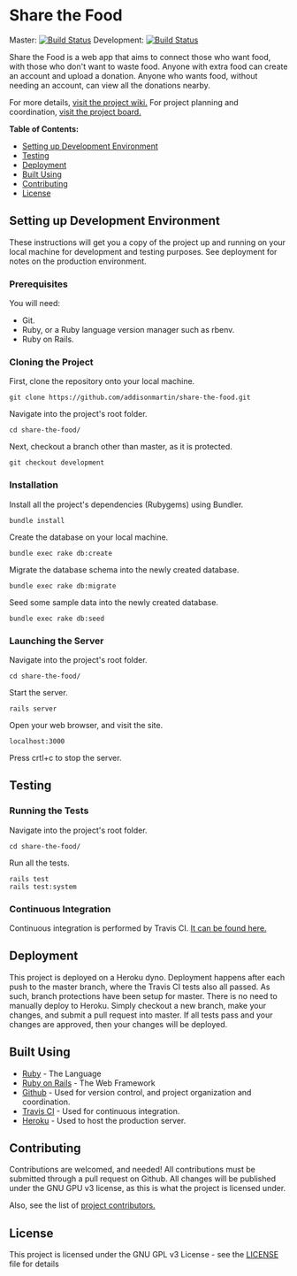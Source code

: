 # Share the Food
Master: [![Build Status](https://travis-ci.org/addisonmartin/share-the-food.svg?branch=master)](https://travis-ci.org/addisonmartin/share-the-food) Development: [![Build Status](https://travis-ci.org/addisonmartin/share-the-food.svg?branch=development)](https://travis-ci.org/addisonmartin/share-the-food)

Share the Food is a web app that aims to connect those who want food, with those who don't want to waste food. Anyone with extra food can create an account and upload a donation. Anyone who wants food, without needing an account, can view all the donations nearby.

For more details, [visit the project wiki.](https://github.com/addisonmartin/share-the-food/wiki)
For project planning and coordination, [visit the project board.](https://github.com/addisonmartin/share-the-food/projects/1)

**Table of Contents:**
* [Setting up Development Environment](https://github.com/addisonmartin/share-the-food/blob/master/README.md#setting-up-development-environment)
* [Testing](https://github.com/addisonmartin/share-the-food/blob/master/README.md#testing)
* [Deployment](https://github.com/addisonmartin/share-the-food/blob/master/README.md#deployment)
* [Built Using](https://github.com/addisonmartin/share-the-food/blob/master/README.md#built-using)
* [Contributing](https://github.com/addisonmartin/share-the-food/blob/master/README.md#contributing)
* [License](https://github.com/addisonmartin/share-the-food/blob/master/README.md#license)

## Setting up Development Environment

These instructions will get you a copy of the project up and running on your local machine for development and testing purposes. See deployment for notes on the production environment.

### Prerequisites

You will need:
* Git.
* Ruby, or a Ruby language version manager such as rbenv.
* Ruby on Rails.

### Cloning the Project

First, clone the repository onto your local machine.

```
git clone https://github.com/addisonmartin/share-the-food.git
```

Navigate into the project's root folder.

```
cd share-the-food/
```

Next, checkout a branch other than master, as it is protected.

```
git checkout development
```

### Installation

Install all the project's dependencies (Rubygems) using Bundler.

```
bundle install
```

Create the database on your local machine.

```
bundle exec rake db:create
```

Migrate the database schema into the newly created database.

```
bundle exec rake db:migrate
```

Seed some sample data into the newly created database.

```
bundle exec rake db:seed
```

### Launching the Server

Navigate into the project's root folder.

```
cd share-the-food/
```

Start the server.

```
rails server
```

Open your web browser, and visit the site.

```
localhost:3000
```

Press crtl+c to stop the server.

## Testing

### Running the Tests

Navigate into the project's root folder.

```
cd share-the-food/
```

Run all the tests.

```
rails test
rails test:system
```

### Continuous Integration

Continuous integration is performed by Travis CI. [It can be found here.](https://travis-ci.org/addisonmartin/share-the-food)

## Deployment

This project is deployed on a Heroku dyno. Deployment happens after each push to the master branch, where the Travis CI tests also all passed. As such, branch protections have been setup for master. There is no need to manually deploy to Heroku. Simply checkout a new branch, make your changes, and submit a pull request into master. If all tests pass and your changes are approved, then your changes will be deployed.

## Built Using

* [Ruby](https://www.ruby-lang.org/en/) - The Language
* [Ruby on Rails](https://rubyonrails.org/) - The Web Framework
* [Github](https://github.com/) - Used for version control, and project organization and coordination.
* [Travis CI](https://travis-ci.org/) - Used for continuous integration.
* [Heroku](https://www.heroku.com/) - Used to host the production server.

## Contributing

Contributions are welcomed, and needed! All contributions must be submitted through a pull request on Github. All changes will be published under the GNU GPU v3 license, as this is what the project is licensed under.

Also, see the list of [project contributors.](https://github.com/addisonmartin/share-the-food/contributors)

## License

This project is licensed under the GNU GPL v3 License - see the [LICENSE](https://github.com/addisonmartin/share-the-food/blob/master/LICENSE) file for details
